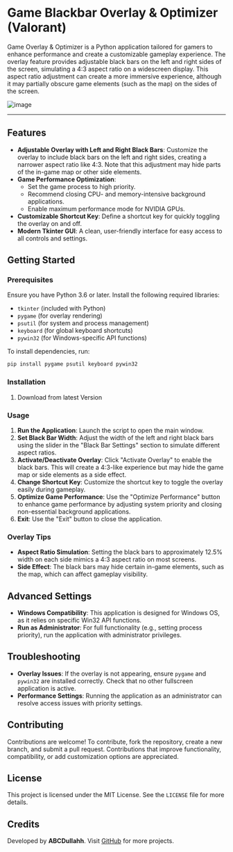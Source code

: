 # Game Blackbar Overlay & Optimizer (Valorant)

Game Overlay & Optimizer is a Python application tailored for gamers to enhance performance and create a customizable gameplay experience. The overlay feature provides adjustable black bars on the left and right sides of the screen, simulating a 4:3 aspect ratio on a widescreen display. This aspect ratio adjustment can create a more immersive experience, although it may partially obscure game elements (such as the map) on the sides of the screen.

![image](https://github.com/user-attachments/assets/959f5011-a0d1-4dd1-9920-71497ffa74fe)

---

## Features

- **Adjustable Overlay with Left and Right Black Bars**: Customize the overlay to include black bars on the left and right sides, creating a narrower aspect ratio like 4:3. Note that this adjustment may hide parts of the in-game map or other side elements.
- **Game Performance Optimization**:
  - Set the game process to high priority.
  - Recommend closing CPU- and memory-intensive background applications.
  - Enable maximum performance mode for NVIDIA GPUs.
- **Customizable Shortcut Key**: Define a shortcut key for quickly toggling the overlay on and off.
- **Modern Tkinter GUI**: A clean, user-friendly interface for easy access to all controls and settings.

## Getting Started

### Prerequisites

Ensure you have Python 3.6 or later. Install the following required libraries:

- `tkinter` (included with Python)
- `pygame` (for overlay rendering)
- `psutil` (for system and process management)
- `keyboard` (for global keyboard shortcuts)
- `pywin32` (for Windows-specific API functions)

To install dependencies, run:

```bash
pip install pygame psutil keyboard pywin32
```

### Installation

1. Download from latest Version

### Usage

1. **Run the Application**: Launch the script to open the main window.
2. **Set Black Bar Width**: Adjust the width of the left and right black bars using the slider in the "Black Bar Settings" section to simulate different aspect ratios.
3. **Activate/Deactivate Overlay**: Click "Activate Overlay" to enable the black bars. This will create a 4:3-like experience but may hide the game map or side elements as a side effect.
4. **Change Shortcut Key**: Customize the shortcut key to toggle the overlay easily during gameplay.
5. **Optimize Game Performance**: Use the "Optimize Performance" button to enhance game performance by adjusting system priority and closing non-essential background applications.
6. **Exit**: Use the "Exit" button to close the application.

### Overlay Tips

- **Aspect Ratio Simulation**: Setting the black bars to approximately 12.5% width on each side mimics a 4:3 aspect ratio on most screens. 
- **Side Effect**: The black bars may hide certain in-game elements, such as the map, which can affect gameplay visibility.

## Advanced Settings

- **Windows Compatibility**: This application is designed for Windows OS, as it relies on specific Win32 API functions.
- **Run as Administrator**: For full functionality (e.g., setting process priority), run the application with administrator privileges.

## Troubleshooting

- **Overlay Issues**: If the overlay is not appearing, ensure `pygame` and `pywin32` are installed correctly. Check that no other fullscreen application is active.
- **Performance Settings**: Running the application as an administrator can resolve access issues with priority settings.

## Contributing

Contributions are welcome! To contribute, fork the repository, create a new branch, and submit a pull request. Contributions that improve functionality, compatibility, or add customization options are appreciated.

## License

This project is licensed under the MIT License. See the `LICENSE` file for more details.

## Credits

Developed by **ABCDullahh**. Visit [GitHub](https://github.com/ABCDullahh) for more projects.
